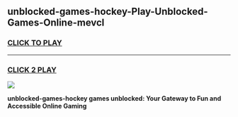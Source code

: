 
## unblocked-games-hockey-Play-Unblocked-Games-Online-mevcl
<h3>
<a href="https://premium76.site?title=unblocked-games-hockey&ref=24A">CLICK TO PLAY</a></h3>
<hr>

<h3>
<a href="https://premium76.site?title=unblocked-games-hockey&ref=24A">CLICK 2 PLAY</a>
  
</h3>

<a href="https://premium76.site?title=unblocked-games-hockey&ref=24A"><img src="https://clearcache.store/games.png"></a>


**unblocked-games-hockey games unblocked: Your Gateway to Fun and Accessible Online Gaming**
